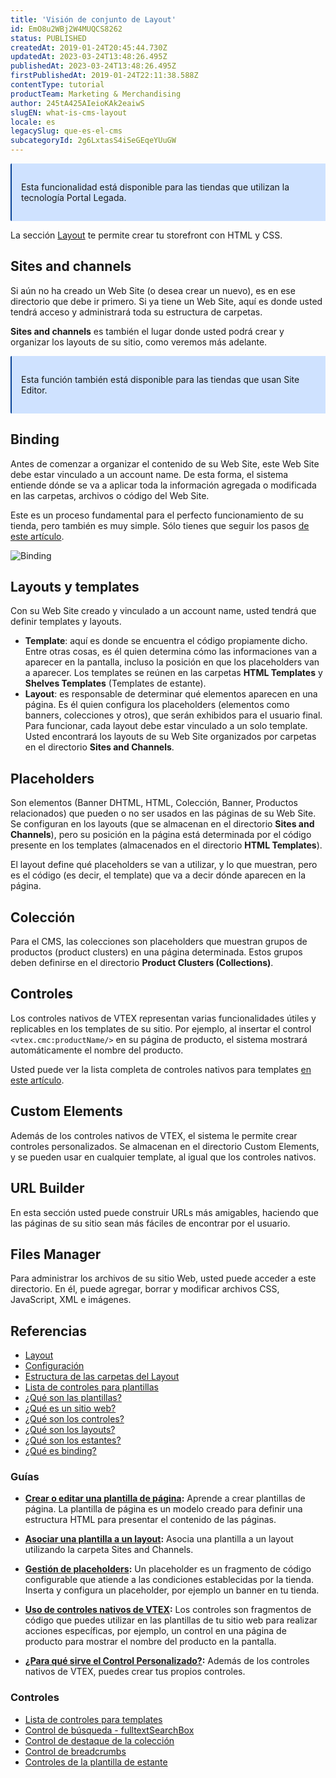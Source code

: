 ```yaml
---
title: 'Visión de conjunto de Layout'
id: EmO8u2WBj2W4MUQCS8262
status: PUBLISHED
createdAt: 2019-01-24T20:45:44.730Z
updatedAt: 2023-03-24T13:48:26.495Z
publishedAt: 2023-03-24T13:48:26.495Z
firstPublishedAt: 2019-01-24T22:11:38.588Z
contentType: tutorial
productTeam: Marketing & Merchandising
author: 245tA425AIeioKAk2eaiwS
slugEN: what-is-cms-layout
locale: es
legacySlug: que-es-el-cms
subcategoryId: 2g6LxtasS4iSeGEqeYUuGW
---
```


<div style="background-color:#cfe2ff; border-left: 2px solid #084298; border-top-left-radius: 2px; border-bottom-left-radius: 2px; margin-bottom: 10px; padding: 15px">
  <p>Esta funcionalidad está disponible para las tiendas que utilizan la tecnología Portal Legada.</p>
</div>

La sección [Layout](https://help.vtex.com/es/subcategory/layout--2g6LxtasS4iSeGEqeYUuGW) te permite crear tu storefront con HTML y CSS.
## Sites and channels

Si aún no ha creado un Web Site (o desea crear un nuevo), es en ese directorio que debe ir primero. Si ya tiene un Web Site, aquí es donde usted tendrá acceso y administrará toda su estructura de carpetas.

**Sites and channels** es también el lugar donde usted podrá crear y organizar los layouts de su sitio, como veremos más adelante.

<div style="background-color:#cfe2ff; border-left: 2px solid #084298; border-top-left-radius: 2px; border-bottom-left-radius: 2px; margin-bottom: 10px; padding: 15px">
  <p>Esta función también está disponible para las tiendas que usan Site Editor.</p>
</div>

## Binding

Antes de comenzar a organizar el contenido de su Web Site, este Web Site debe estar vinculado a un account name. De esta forma, el sistema entiende dónde se va a aplicar toda la información agregada o modificada en las carpetas, archivos o código del Web Site.

Este es un proceso fundamental para el perfecto funcionamiento de su tienda, pero también es muy simple. Sólo tienes que seguir los pasos [de este artículo](/es/tutorial/vincular-un-account-name-a-un-website-binding).

![Binding](https://images.contentful.com/alneenqid6w5/2selXSrkaoWaqUug24Mewm/bfea4f2413f1433c6cc2b80d8c7c9a93/Binding-min.png)

## Layouts y templates

Con su Web Site creado y vinculado a un account name, usted tendrá que definir templates y layouts.

- **Template**: aquí es donde se encuentra el código propiamente dicho. Entre otras cosas, es él quien determina cómo las informaciones van a aparecer en la pantalla, incluso la posición en que los placeholders van a aparecer. Los templates se reúnen en las carpetas **HTML Templates** y **Shelves Templates** (Templates de estante).
- **Layout**: es responsable de determinar qué elementos aparecen en una página. Es él quien configura los placeholders (elementos como banners, colecciones y otros), que serán exhibidos para el usuario final. Para funcionar, cada layout debe estar vinculado a un solo template. Usted encontrará los layouts de su Web Site organizados por carpetas en el directorio **Sites and Channels**.

## Placeholders

Son elementos (Banner DHTML, HTML, Colección, Banner, Productos relacionados) que pueden o no ser usados en las páginas de su Web Site. Se configuran en los layouts (que se almacenan en el directorio **Sites and Channels**), pero su posición en la página está determinada por el código presente en los templates (almacenados en el directorio **HTML Templates**).

El layout define qué placeholders se van a utilizar, y lo que muestran, pero es el código (es decir, el template) que va a decir dónde aparecen en la página.

## Colección
Para el CMS, las colecciones son placeholders que muestran grupos de productos (product clusters) en una página determinada. Estos grupos deben definirse en el directorio **Product Clusters (Collections)**.

## Controles
Los controles nativos de VTEX representan varias funcionalidades útiles y replicables en los templates de su sitio. Por ejemplo, al insertar el control `<vtex.cmc:productName/>` en su página de producto, el sistema mostrará automáticamente el nombre del producto.

Usted puede ver la lista completa de controles nativos para templates [en este artículo](/es/tutorial/lista-de-controles-para-templates).

## Custom Elements
Además de los controles nativos de VTEX, el sistema le permite crear controles personalizados. Se almacenan en el directorio Custom Elements, y se pueden usar en cualquier template, al igual que los controles nativos.

## URL Builder
En esta sección usted puede construir URLs más amigables, haciendo que las páginas de su sitio sean más fáciles de encontrar por el usuario.

## Files Manager
Para administrar los archivos de su sitio Web, usted puede acceder a este directorio. En él, puede agregar, borrar y modificar archivos CSS, JavaScript, XML e imágenes.

## Referencias
- [Layout](https://help.vtex.com/es/subcategory/layout--2g6LxtasS4iSeGEqeYUuGW)
- [Configuración](https://help.vtex.com/es/subcategory/configuracion-de-cms--6kovkwzMRyeOOc2iEC4suM)
- [Estructura de las carpetas del Layout](https://help.vtex.com/es/tutorial/cms-folder-structure--2RdMaJSv4AK4EyscmQuocu?&utm_source=autocomplete)
- [Lista de controles para plantillas](https://help.vtex.com/es/tutorial/list-of-controls-for-templates--tutorials_563)
- [¿Qué son las plantillas?](https://help.vtex.com/es/tutorial/o-que-sao-templates--4l7BQBYO9ycumsqua2CU88?&utm_source=autocomplete)
- [¿Qué es un sitio web?](https://help.vtex.com/es/tutorial/o-que-e-um-web-site--5sPUdFEv9C02i0MMqqSo0U?&utm_source=autocomplete)
- [¿Qué son los controles?](https://help.vtex.com/es/tutorial/o-que-sao-controles--6e2qsk9zu8IQuyEysKweag?&utm_source=autocomplete)
- [¿Qué son los layouts?](https://help.vtex.com/es/tutorial/o-que-sao-layouts--CckPh00rZIcIUG60y8Gse?&utm_source=autocomplete)
- [¿Qué son los estantes?](https://help.vtex.com/es/tutorial/o-que-sao-prateleiras--28D8d6GFfuAsuAoeWC8eq0?&utm_source=autocomplete)
- [¿Qué es binding?](https://help.vtex.com/es/tutorial/o-que-e-binding--4NcN3NJd0IeYccgWCI8O2W?&utm_source=autocomplete)

### Guías
- **[Crear o editar una plantilla de página](https://help.vtex.com/es/tutorial/como-criar-um-template-de-pagina--frequentlyAskedQuestions_1850):** Aprende a crear plantillas de página. La plantilla de página es un modelo creado para definir una estructura HTML para presentar el contenido de las páginas.

- **[Asociar una plantilla a un layout](https://help.vtex.com/en/tutorial/associando-um-template-a-um-layout--7CkgOHRj7DVbsRxyR8YQrK?&utm_source=autocomplete):** Asocia una plantilla a un layout utilizando la carpeta Sites and Channels.

- **[Gestión de placeholders](https://help.vtex.com/es/tutorial/gerenciandoplaceholders--29Y7r9JqcWIqmGipReGLQI):** Un placeholder es un fragmento de código configurable que atiende a las condiciones establecidas por la tienda. Inserta y configura un placeholder, por ejemplo un banner en tu tienda.

- **[Uso de controles nativos de VTEX](https://help.vtex.com/es/tracks/cms--2YcpgIljVaLVQYMzxQbc3z/7mGkGmo8l6wf4fXJCkWwPi?&utm_source=autocomplete):** Los controles son fragmentos de código que puedes utilizar en las plantillas de tu sitio web para realizar acciones específicas, por ejemplo, un control en una página de producto para mostrar el nombre del producto en la pantalla.

- **[¿Para qué sirve el Control Personalizado?](https://help.vtex.com/es/tutorial/what-is-the-purpose-of-the-customized-control--frequentlyAskedQuestions_627):** Además de los controles nativos de VTEX, puedes crear tus propios controles.

### Controles
- [Lista de controles para templates](https://help.vtex.com/es/tutorial/lista-de-controles-para-templates)
- [Control de búsqueda - fulltextSearchBox](https://help.vtex.com/es/tutorial/controle-de-busca-fulltextsearchbox--tutorials_549?&utm_source=autocomplete)
- [Control de destaque de la colección](https://help.vtex.com/es/tutorial/controle-de-destaque-de-colecao--1tGdb2ndjqy6yWsk2YwKMu?&utm_source=autocomplete)
- [Control de breadcrumbs](https://help.vtex.com/es/tutorial/controle-de-breadcrumb--3qQS5O9XpusAC6oUqSIQMM?&utm_source=autocomplete)
- [Controles de la plantilla de estante](https://help.vtex.com/es/tutorial/controles-do-template-de-prateleira--tutorials_550?&utm_source=autocomplete)
